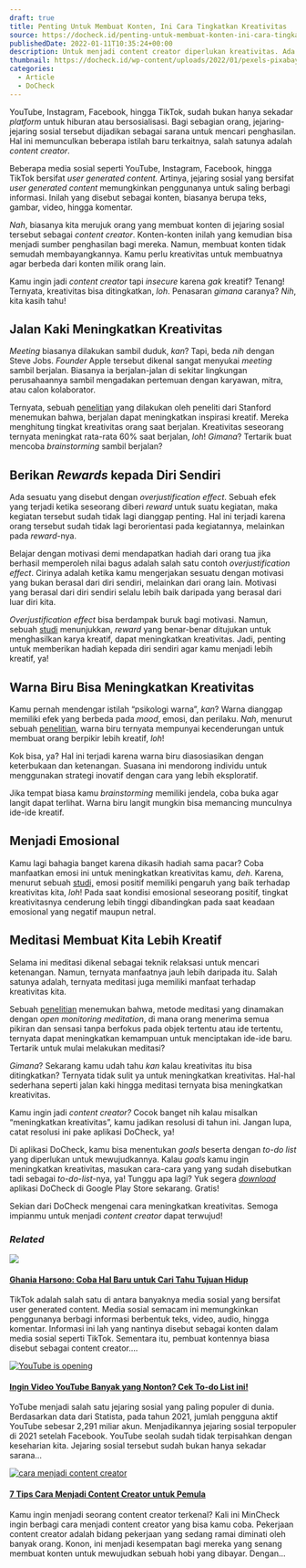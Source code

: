 ```yaml
---
draft: true
title: Penting Untuk Membuat Konten, Ini Cara Tingkatkan Kreativitas
source: https://docheck.id/penting-untuk-membuat-konten-ini-cara-tingkatkan-kreativitas/
publishedDate: 2022-01-11T10:35:24+00:00
description: Untuk menjadi content creator diperlukan kreativitas. Ada beberapa cara untuk meningkatkannya. Kira-kira apa saja, ya? Nih, kita kasih tahu!
thumbnail: https://docheck.id/wp-content/uploads/2022/01/pexels-pixabay-256514-1200x800.jpg
categories:
  - Article
  - DoCheck
---
```


YouTube, Instagram, Facebook, hingga TikTok, sudah bukan hanya sekadar _platform_ untuk hiburan atau bersosialisasi. Bagi sebagian orang, jejaring-jejaring sosial tersebut dijadikan sebagai sarana untuk mencari penghasilan. Hal ini memunculkan beberapa istilah baru terkaitnya, salah satunya adalah _content creator_.

Beberapa media sosial seperti YouTube, Instagram, Facebook, hingga TikTok bersifat _user generated content._ Artinya, jejaring sosial yang bersifat _user generated content_ memungkinkan penggunanya untuk saling berbagi informasi. Inilah yang disebut sebagai konten, biasanya berupa teks, gambar, video, hingga komentar.

_Nah_, biasanya kita merujuk orang yang membuat konten di jejaring sosial tersebut sebagai _content creator_. Konten-konten inilah yang kemudian bisa menjadi sumber penghasilan bagi mereka. Namun, membuat konten tidak semudah membayangkannya. Kamu perlu kreativitas untuk membuatnya agar berbeda dari konten milik orang lain.

Kamu ingin jadi _content creator_ tapi _insecure_ karena _gak_ kreatif? Tenang! Ternyata, kreativitas bisa ditingkatkan, _loh_. Penasaran _gimana_ caranya? _Nih_, kita kasih tahu!

## Jalan Kaki Meningkatkan Kreativitas

_Meeting_ biasanya dilakukan sambil duduk, _kan_? Tapi, beda _nih_ dengan Steve Jobs. _Founder_ Apple tersebut dikenal sangat menyukai _meeting_ sambil berjalan. Biasanya ia berjalan-jalan di sekitar lingkungan perusahaannya sambil mengadakan pertemuan dengan karyawan, mitra, atau calon kolaborator.

Ternyata, sebuah [penelitian](https://news.stanford.edu/2014/04/24/walking-vs-sitting-042414/) yang dilakukan oleh peneliti dari Stanford menemukan bahwa, berjalan dapat meningkatkan inspirasi kreatif. Mereka menghitung tingkat kreativitas orang saat berjalan. Kreativitas seseorang ternyata meningkat rata-rata 60% saat berjalan, _loh_! _Gimana_? Tertarik buat mencoba _brainstorming_ sambil berjalan?

## Berikan _Rewards_ kepada Diri Sendiri

Ada sesuatu yang disebut dengan _overjustification effect_. Sebuah efek yang terjadi ketika seseorang diberi _reward_ untuk suatu kegiatan, maka kegiatan tersebut sudah tidak lagi dianggap penting. Hal ini terjadi karena orang tersebut sudah tidak lagi berorientasi pada kegiatannya, melainkan pada _reward_\-nya.

Belajar dengan motivasi demi mendapatkan hadiah dari orang tua jika berhasil memperoleh nilai bagus adalah salah satu contoh _overjustification effect_. Cirinya adalah ketika kamu mengerjakan sesuatu dengan motivasi yang bukan berasal dari diri sendiri, melainkan dari orang lain. Motivasi yang berasal dari diri sendiri selalu lebih baik daripada yang berasal dari luar diri kita.

_Overjustification effect_ bisa berdampak buruk bagi motivasi. Namun, sebuah [studi](https://doi.apa.org/doiLanding?doi=10.1037%2Fa0027652) menunjukkan, _reward_ yang benar-benar ditujukan untuk menghasilkan karya kreatif, dapat meningkatkan kreativitas. Jadi, penting untuk memberikan hadiah kepada diri sendiri agar kamu menjadi lebih kreatif, ya!

## Warna Biru Bisa Meningkatkan Kreativitas

Kamu pernah mendengar istilah “psikologi warna”, _kan_? Warna dianggap memiliki efek yang berbeda pada _mood_, emosi, dan perilaku. _Nah_, menurut sebuah [penelitian](https://www.frontiersin.org/articles/10.3389/fpsyg.2016.00784/full#B18), warna biru ternyata mempunyai kecenderungan untuk membuat orang berpikir lebih kreatif, _loh_!

Kok bisa, ya? Hal ini terjadi karena warna biru diasosiasikan dengan keterbukaan dan ketenangan. Suasana ini mendorong individu untuk menggunakan strategi inovatif dengan cara yang lebih eksploratif.

Jika tempat biasa kamu _brainstorming_ memiliki jendela, coba buka agar langit dapat terlihat. Warna biru langit mungkin bisa memancing munculnya ide-ide kreatif.

## Menjadi Emosional

Kamu lagi bahagia banget karena dikasih hadiah sama pacar? Coba manfaatkan emosi ini untuk meningkatkan kreativitas kamu, _deh_. Karena, menurut sebuah [studi,](https://journals.plos.org/plosone/article?id=10.1371/journal.pone.0219298) emosi positif memiliki pengaruh yang baik terhadap kreativitas kita, _loh_! Pada saat kondisi emosional seseorang positif, tingkat kreativitasnya cenderung lebih tinggi dibandingkan pada saat keadaan emosional yang negatif maupun netral.

## Meditasi Membuat Kita Lebih Kreatif

Selama ini meditasi dikenal sebagai teknik relaksasi untuk mencari ketenangan. Namun, ternyata manfaatnya jauh lebih daripada itu. Salah satunya adalah, ternyata meditasi juga memiliki manfaat terhadap kreativitas kita.

Sebuah [penelitian](https://www.frontiersin.org/articles/10.3389/fpsyg.2012.00116/full) menemukan bahwa, metode meditasi yang dinamakan dengan _open monitoring meditation_, di mana orang menerima semua pikiran dan sensasi tanpa berfokus pada objek tertentu atau ide tertentu, ternyata dapat meningkatkan kemampuan untuk menciptakan ide-ide baru. Tertarik untuk mulai melakukan meditasi?

_Gimana_? Sekarang kamu udah tahu _kan_ kalau kreativitas itu bisa ditingkatkan? Ternyata tidak sulit ya untuk meningkatkan kreativitas. Hal-hal sederhana seperti jalan kaki hingga meditasi ternyata bisa meningkatkan kreativitas.

Kamu ingin jadi _content creator?_ Cocok banget nih kalau misalkan “meningkatkan kreativitas”, kamu jadikan resolusi di tahun ini. Jangan lupa, catat resolusi ini pake aplikasi DoCheck, ya!

Di aplikasi DoCheck, kamu bisa menentukan _goals_ beserta dengan _to-do list_ yang diperlukan untuk mewujudkannya. Kalau _goals_ kamu ingin meningkatkan kreativitas, masukan cara-cara yang yang sudah disebutkan tadi sebagai _to-do-list_\-nya, ya! Tunggu apa lagi? Yuk segera _[download](https://play.google.com/store/apps/details?id=com.docheck.docheck)_ aplikasi DoCheck di Google Play Store sekarang. Gratis!

Sekian dari DoCheck mengenai cara meningkatkan kreativitas. Semoga impianmu untuk menjadi _content creator_ dapat terwujud!

### _Related_

[![](https://i1.wp.com/docheck.id/wp-content/uploads/2022/01/Nia-1.jpg?resize=350%2C200&ssl=1)](https://docheck.id/ghania-harsono-coba-hal-baru-untuk-cari-tahu-tujuan-hidup/ "Ghania Harsono: Coba Hal Baru untuk Cari Tahu Tujuan Hidup")

#### [Ghania Harsono: Coba Hal Baru untuk Cari Tahu Tujuan Hidup](https://docheck.id/ghania-harsono-coba-hal-baru-untuk-cari-tahu-tujuan-hidup/ "Ghania Harsono: Coba Hal Baru untuk Cari Tahu Tujuan Hidup")

TikTok adalah salah satu di antara banyaknya media sosial yang bersifat user generated content. Media sosial semacam ini memungkinkan penggunanya berbagi informasi berbentuk teks, video, audio, hingga komentar. Informasi ini lah yang nantinya disebut sebagai konten dalam media sosial seperti TikTok. Sementara itu, pembuat kontennya biasa disebut sebagai content creator.…

[![YouTube is opening](https://i0.wp.com/docheck.id/wp-content/uploads/2022/01/pexels-freestocksorg-34407.jpg?resize=350%2C200&ssl=1)](https://docheck.id/ingin-video-youtube-banyak-yang-nonton-cek-to-do-list-ini/ "Ingin Video YouTube Banyak yang Nonton? Cek To-do List ini!")

#### [Ingin Video YouTube Banyak yang Nonton? Cek To-do List ini!](https://docheck.id/ingin-video-youtube-banyak-yang-nonton-cek-to-do-list-ini/ "Ingin Video YouTube Banyak yang Nonton? Cek To-do List ini!")

YoTube menjadi salah satu jejaring sosial yang paling populer di dunia. Berdasarkan data dari Statista, pada tahun 2021, jumlah pengguna aktif YouTube sebesar 2,291 miliar akun. Menjadikannya jejaring sosial terpopuler di 2021 setelah Facebook. YouTube seolah sudah tidak terpisahkan dengan keseharian kita. Jejaring sosial tersebut sudah bukan hanya sekadar sarana…

[![cara menjadi content creator](https://i1.wp.com/docheck.id/wp-content/uploads/2021/10/content-creator-dan-langkah-membuat-konten-untuk-pemula-1.jpg?resize=350%2C200&ssl=1)](https://docheck.id/content-creator-dan-langkah-membuat-konten-untuk-pemula/ "7 Tips Cara Menjadi Content Creator untuk Pemula")

#### [7 Tips Cara Menjadi Content Creator untuk Pemula](https://docheck.id/content-creator-dan-langkah-membuat-konten-untuk-pemula/ "7 Tips Cara Menjadi Content Creator untuk Pemula")

Kamu ingin menjadi seorang content creator terkenal? Kali ini MinCheck ingin berbagi cara menjadi content creator yang bisa kamu coba. Pekerjaan content creator adalah bidang pekerjaan yang sedang ramai diminati oleh banyak orang. Konon, ini menjadi kesempatan bagi mereka yang senang membuat konten untuk mewujudkan sebuah hobi yang dibayar. Dengan…
